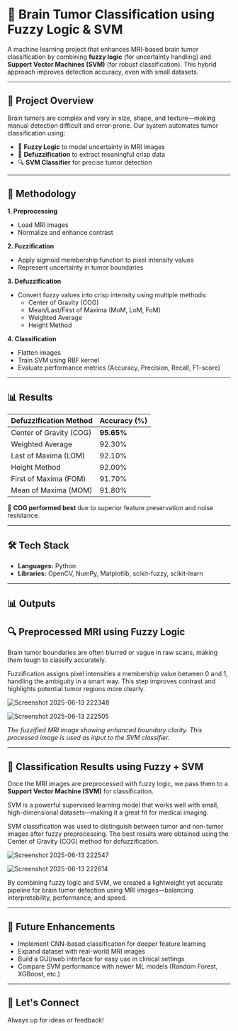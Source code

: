 # 🧠 Brain Tumor Classification using Fuzzy Logic & SVM

A machine learning project that enhances MRI-based brain tumor classification by combining **fuzzy logic** (for uncertainty handling) and **Support Vector Machines (SVM)** (for robust classification). This hybrid approach improves detection accuracy, even with small datasets.

---

## 🚀 Project Overview

Brain tumors are complex and vary in size, shape, and texture—making manual detection difficult and error-prone. Our system automates tumor classification using:

- 🔁 **Fuzzy Logic** to model uncertainty in MRI images  
- 🧮 **Defuzzification** to extract meaningful crisp data  
- 🔍 **SVM Classifier** for precise tumor detection

---

## 🧪 Methodology

**1. Preprocessing**  
- Load MRI images  
- Normalize and enhance contrast

**2. Fuzzification**  
- Apply sigmoid membership function to pixel intensity values  
- Represent uncertainty in tumor boundaries

**3. Defuzzification**  
- Convert fuzzy values into crisp intensity using multiple methods:  
  - Center of Gravity (COG)  
  - Mean/Last/First of Maxima (MoM, LoM, FoM)  
  - Weighted Average  
  - Height Method

**4. Classification**  
- Flatten images  
- Train SVM using RBF kernel  
- Evaluate performance metrics (Accuracy, Precision, Recall, F1-score)

---

## 📊 Results

| Defuzzification Method | Accuracy (%) |
|------------------------|--------------|
| Center of Gravity (COG) | **95.65%**   |
| Weighted Average        | 92.30%       |
| Last of Maxima (LOM)    | 92.10%       |
| Height Method           | 92.00%       |
| First of Maxima (FOM)   | 91.70%       |
| Mean of Maxima (MOM)    | 91.80%       |

📌 **COG performed best** due to superior feature preservation and noise resistance.

---

## 🛠️ Tech Stack

- **Languages:** Python  
- **Libraries:** OpenCV, NumPy, Matplotlib, scikit-fuzzy, scikit-learn

---

## 📊 Outputs

## 🔍 Preprocessed MRI using Fuzzy Logic

Brain tumor boundaries are often blurred or vague in raw scans, making them tough to classify accurately.

Fuzzification assigns pixel intensities a membership value between 0 and 1, handling the ambiguity in a smart way. This step improves contrast and highlights potential tumor regions more clearly.

![Screenshot 2025-06-13 222348](https://github.com/user-attachments/assets/6cbd19c6-f247-4129-892f-150fef00dd0f)

![Screenshot 2025-06-13 222505](https://github.com/user-attachments/assets/9295dbb5-86e1-43e0-a93c-c0c0efb6e372)

*The fuzzified MRI image showing enhanced boundary clarity. This processed image is used as input to the SVM classifier.*

---

## 🧠 Classification Results using Fuzzy + SVM

Once the MRI images are preprocessed with fuzzy logic, we pass them to a **Support Vector Machine (SVM)** for classification.

SVM is a powerful supervised learning model that works well with small, high-dimensional datasets—making it a great fit for medical imaging.

SVM classification was used to distinguish between tumor and non-tumor images after fuzzy preprocessing.
The best results were obtained using the Center of Gravity (COG) method for defuzzification.

![Screenshot 2025-06-13 222547](https://github.com/user-attachments/assets/16cddd5f-af75-4eb1-8328-c13dadda36fb)

![Screenshot 2025-06-13 222614](https://github.com/user-attachments/assets/9f854a2d-2abb-415c-92e4-fe96e1bef00b)


By combining fuzzy logic and SVM, we created a lightweight yet accurate pipeline for brain tumor detection using MRI images—balancing interpretability, performance, and speed.

---

## 🔮 Future Enhancements

- Implement CNN-based classification for deeper feature learning
- Expand dataset with real-world MRI images
- Build a GUI/web interface for easy use in clinical settings
- Compare SVM performance with newer ML models (Random Forest, XGBoost, etc.)

---

## 🤝 Let's Connect  
Always up for ideas or feedback!








